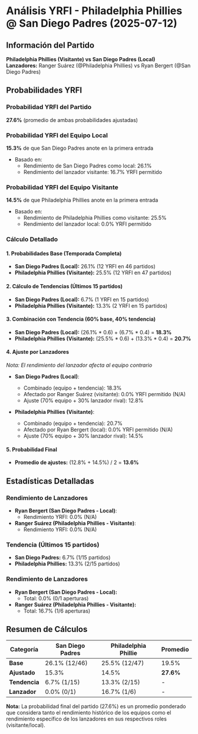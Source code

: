 # Análisis YRFI - Philadelphia Phillies @ San Diego Padres (2025-07-12)

## Información del Partido
**Philadelphia Phillies (Visitante) vs San Diego Padres (Local)**  
**Lanzadores:** Ranger Suárez (@Philadelphia Phillies) vs Ryan Bergert (@San Diego Padres)

## Probabilidades YRFI

### Probabilidad YRFI del Partido
**27.6%** (promedio de ambas probabilidades ajustadas)

### Probabilidad YRFI del Equipo Local
**15.3%** de que San Diego Padres anote en la primera entrada
- Basado en:
  - Rendimiento de San Diego Padres como local: 26.1%
  - Rendimiento del lanzador visitante: 16.7% YRFI permitido

### Probabilidad YRFI del Equipo Visitante
**14.5%** de que Philadelphia Phillies anote en la primera entrada
- Basado en:
  - Rendimiento de Philadelphia Phillies como visitante: 25.5%
  - Rendimiento del lanzador local: 0.0% YRFI permitido

### Cálculo Detallado

#### 1. Probabilidades Base (Temporada Completa)
- **San Diego Padres (Local):** 26.1% (12 YRFI en 46 partidos)
- **Philadelphia Phillies (Visitante):** 25.5% (12 YRFI en 47 partidos)

#### 2. Cálculo de Tendencias (Últimos 15 partidos)
- **San Diego Padres (Local):** 6.7% (1 YRFI en 15 partidos)
- **Philadelphia Phillies (Visitante):** 13.3% (2 YRFI en 15 partidos)

#### 3. Combinación con Tendencia (60% base, 40% tendencia)
- **San Diego Padres (Local):** (26.1% * 0.6) + (6.7% * 0.4) = **18.3%**
- **Philadelphia Phillies (Visitante):** (25.5% * 0.6) + (13.3% * 0.4) = **20.7%**

#### 4. Ajuste por Lanzadores
*Nota: El rendimiento del lanzador afecta al equipo contrario*

- **San Diego Padres (Local)**:
  - Combinado (equipo + tendencia): 18.3%
  - Afectado por Ranger Suárez (visitante): 0.0% YRFI permitido (N/A)
  - Ajuste (70% equipo + 30% lanzador rival): 12.8%

- **Philadelphia Phillies (Visitante)**:
  - Combinado (equipo + tendencia): 20.7%
  - Afectado por Ryan Bergert (local): 0.0% YRFI permitido (N/A)
  - Ajuste (70% equipo + 30% lanzador rival): 14.5%

#### 5. Probabilidad Final
- **Promedio de ajustes:** (12.8% + 14.5%) / 2 = **13.6%**

## Estadísticas Detalladas


### Rendimiento de Lanzadores
- **Ryan Bergert (San Diego Padres - Local)**:
  - Rendimiento YRFI: 0.0% (N/A)
- **Ranger Suárez (Philadelphia Phillies - Visitante)**:
  - Rendimiento YRFI: 0.0% (N/A)
### Tendencia (Últimos 15 partidos)
- **San Diego Padres:** 6.7% (1/15 partidos)
- **Philadelphia Phillies:** 13.3% (2/15 partidos)

### Rendimiento de Lanzadores
- **Ryan Bergert (San Diego Padres - Local):**
  - Total: 0.0% (0/1 aperturas)
- **Ranger Suárez (Philadelphia Phillies - Visitante):**
  - Total: 16.7% (1/6 aperturas)

## Resumen de Cálculos
| Categoría | San Diego Padres     | Philadelphia Phillie | Promedio |
|-----------|----------------------|----------------------|----------|
| **Base** | 26.1% (12/46) | 25.5% (12/47) | 19.5% |
| **Ajustado** | 15.3% | 14.5% | **27.6%** |
| **Tendencia** | 6.7% (1/15) | 13.3% (2/15) | - |
| **Lanzador** | 0.0% (0/1) | 16.7% (1/6) | - |

**Nota:** La probabilidad final del partido (27.6%) es un promedio ponderado que considera tanto el rendimiento histórico de los equipos como el rendimiento específico de los lanzadores en sus respectivos roles (visitante/local).